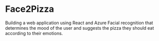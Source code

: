 # Face2Pizza 

Building a web application using React and Azure Facial recognition that determines the mood of the user and suggests the pizza they should eat according to their emotions. 
